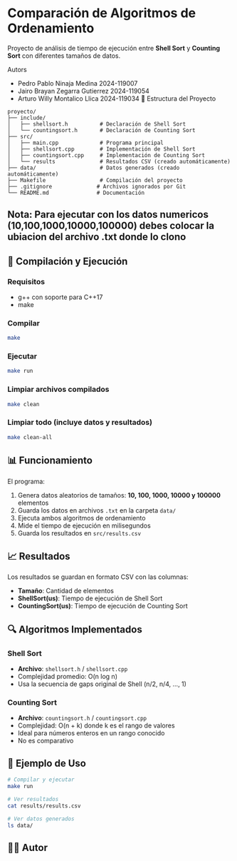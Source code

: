 # Comparación de Algoritmos de Ordenamiento

Proyecto de análisis de tiempo de ejecución entre **Shell Sort** y **Counting Sort** con diferentes tamaños de datos.

Autors 
- Pedro Pablo Ninaja Medina        2024-119007
- Jairo Brayan Zegarra Gutierrez   2024-119054
- Arturo Willy Montalico Llica     2024-119034
📁 Estructura del Proyecto
```
proyecto/
├── include/
│   ├── shellsort.h          # Declaración de Shell Sort
│   └── countingsort.h       # Declaración de Counting Sort
├── src/
│   ├── main.cpp             # Programa principal
│   ├── shellsort.cpp        # Implementación de Shell Sort
│   ├── countingsort.cpp     # Implementación de Counting Sort
│   └── results              # Resultados CSV (creado automáticamente)
├── data/                    # Datos generados (creado automáticamente)
├── Makefile                 # Compilación del proyecto
├── .gitignore              # Archivos ignorados por Git
└── README.md               # Documentación
```

## Nota: Para ejecutar con los datos numericos (10,100,1000,10000,100000) debes colocar la ubiacion del archivo .txt donde lo clono

## 🚀 Compilación y Ejecución

### Requisitos
- g++ con soporte para C++17
- make

### Compilar
```bash
make
```

### Ejecutar
```bash
make run
```

### Limpiar archivos compilados
```bash
make clean
```

### Limpiar todo (incluye datos y resultados)
```bash
make clean-all
```

## 📊 Funcionamiento

El programa:
1. Genera datos aleatorios de tamaños: **10, 100, 1000, 10000 y 100000** elementos
2. Guarda los datos en archivos `.txt` en la carpeta `data/`
3. Ejecuta ambos algoritmos de ordenamiento
4. Mide el tiempo de ejecución en milisegundos
5. Guarda los resultados en `src/results.csv`

## 📈 Resultados

Los resultados se guardan en formato CSV con las columnas:
- **Tamaño**: Cantidad de elementos
- **ShellSort(us)**: Tiempo de ejecución de Shell Sort
- **CountingSort(us)**: Tiempo de ejecución de Counting Sort

## 🔍 Algoritmos Implementados

### Shell Sort
- **Archivo**: `shellsort.h` / `shellsort.cpp`
- Complejidad promedio: O(n log n)
- Usa la secuencia de gaps original de Shell (n/2, n/4, ..., 1)

### Counting Sort
- **Archivo**: `countingsort.h` / `countingsort.cpp`
- Complejidad: O(n + k) donde k es el rango de valores
- Ideal para números enteros en un rango conocido
- No es comparativo

## 📝 Ejemplo de Uso

```bash
# Compilar y ejecutar
make run

# Ver resultados
cat results/results.csv

# Ver datos generados
ls data/
```

## 👨‍💻 Autor
